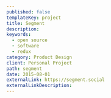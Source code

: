 ```yaml
---
published: false
templateKey: project
title: Segment
description:
keywords:
  - open source
  - software
  - redux
category: Product Design
client: Personal Project
path: segment
date: 2015-08-01
externalLink: https://segment.social
externalLinkDescription:
---
```


